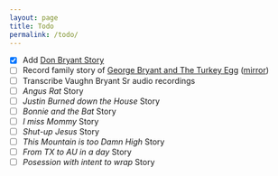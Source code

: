 ```yaml
---
layout: page
title: Todo
permalink: /todo/
---
```


- [x] Add [Don Bryant Story](http://www.peddlerspackgifts.com/introducing-don-bryant-friendly-kind-world-traveler-a-quiet-rebel/)
- [ ] Record family story of [George Bryant and The Turkey Egg](assets/Record-of-George-Smith-Bryant-and-Keziah-Arnold.pdf) ([mirror](https://archive.org/details/familyrecordofge00greg))
- [ ] Transcribe Vaughn Bryant Sr audio recordings
- [ ] *Angus Rat* Story
- [ ] *Justin Burned down the House* Story
- [ ] *Bonnie and the Bat* Story
- [ ] *I miss Mommy* Story
- [ ] *Shut-up Jesus* Story
- [ ] *This Mountain is too Damn High* Story
- [ ] *From TX to AU in a day* Story
- [ ] *Posession with intent to wrap* Story